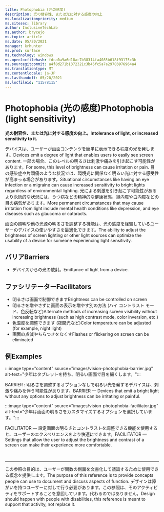 ```yaml
---
title: Photophobia (光の感度)
description: 光の耐容性、または光に対する感度の向上
ms.localizationpriority: medium
ms.sitesec: library
author: InclusiveTechLab
ms.author: brycejo
ms.topic: article
ms.date: 05/20/2021
manager: krhunter
ms.prod: surface
ms.technology: windows
ms.openlocfilehash: fdca0a9a6d18ac7b38314fa4085b618f93175c3b
ms.sourcegitcommit: a4f8d271b1372321c3b45fc5a7a29703976964a4
ms.translationtype: MT
ms.contentlocale: ja-JP
ms.lasthandoff: 05/20/2021
ms.locfileid: "11578115"
---
```

# <a name="photophobia-light-sensitivity"></a><span data-ttu-id="c85c2-103">Photophobia (光の感度)</span><span class="sxs-lookup"><span data-stu-id="c85c2-103">Photophobia (light sensitivity)</span></span>

**<span data-ttu-id="c85c2-104">光の耐容性、または光に対する感度の向上。</span><span class="sxs-lookup"><span data-stu-id="c85c2-104">Intolerance of light, or increased sensitivity to it.</span></span>**

<span data-ttu-id="c85c2-105">デバイスは、ユーザーが画面コンテンツを簡単に表示できる程度の光を発します。</span><span class="sxs-lookup"><span data-stu-id="c85c2-105">Devices emit a degree of light that enables users to easily see screen content.</span></span> <span data-ttu-id="c85c2-106">一部の場合、このレベルの明るさは刺激や痛みを引き起こす可能性があります。</span><span class="sxs-lookup"><span data-stu-id="c85c2-106">For some, this level of brightness can cause irritation or pain.</span></span> <span data-ttu-id="c85c2-107">目の感染症や片頭痛のような状況では、環境光に関係なく明るい光に対する感受性が高まっる場合があります。</span><span class="sxs-lookup"><span data-stu-id="c85c2-107">Situational circumstances like having an eye infection or a migraine can cause increased sensitivity to bright lights regardless of environmental lighting.</span></span> <span data-ttu-id="c85c2-108">光による刺激を引き起こす可能性があるより永続的な状況には、うつ病などの精神的な健康状態、緑内障や白内障などの目の病気があります。</span><span class="sxs-lookup"><span data-stu-id="c85c2-108">More permanent circumstances that may cause irritation from light include mental health conditions like depression, and eye diseases such as glaucoma or cataracts.</span></span>

<span data-ttu-id="c85c2-109">画面の照明や他の光源の明るさを調整する機能は、光の感度を経験しているユーザーのデバイスの使いやすさを最適化できます。</span><span class="sxs-lookup"><span data-stu-id="c85c2-109">The ability to adjust the brightness of screen lighting or other light sources can optimize the usability of a device for someone experiencing light sensitivity.</span></span>

## <a name="barriers"></a><span data-ttu-id="c85c2-110">バリア</span><span class="sxs-lookup"><span data-stu-id="c85c2-110">Barriers</span></span>
* <span data-ttu-id="c85c2-111">デバイスからの光の放射。</span><span class="sxs-lookup"><span data-stu-id="c85c2-111">Emittance of light from a device.</span></span>

## <a name="facilitators"></a><span data-ttu-id="c85c2-112">ファシリテーター</span><span class="sxs-lookup"><span data-stu-id="c85c2-112">Facilitators</span></span>
* <span data-ttu-id="c85c2-113">明るさは画面で制御できます</span><span class="sxs-lookup"><span data-stu-id="c85c2-113">Brightness can be controlled on screen</span></span>
* <span data-ttu-id="c85c2-114">明るさを増やさずに画面の表示を増やす別の方法 (ハイ コントラスト モード、色反転など)</span><span class="sxs-lookup"><span data-stu-id="c85c2-114">Alternate methods of increasing screen visibility without increasing brightness (such as high contrast mode, color inversion, etc.)</span></span>
* <span data-ttu-id="c85c2-115">色温度を調整できます (夜間光など)</span><span class="sxs-lookup"><span data-stu-id="c85c2-115">Color temperature can be adjusted (for example, night light)</span></span>
* <span data-ttu-id="c85c2-116">画面の点滅やちらつきをなくす</span><span class="sxs-lookup"><span data-stu-id="c85c2-116">Flashes or flickering on screen can be eliminated</span></span>


## <a name="examples"></a><span data-ttu-id="c85c2-117">例</span><span class="sxs-lookup"><span data-stu-id="c85c2-117">Examples</span></span>

:::image type="content" source="images/vision-photophobia-barrier.jpg" alt-text="少年はタブレットを持ち、明るい画面で目を細くします。":::

<span data-ttu-id="c85c2-119">BARRIER : 明るさを調整するオプションなしで明るい光を発するデバイスは、刺激や痛みを伴う可能性があります。</span><span class="sxs-lookup"><span data-stu-id="c85c2-119">BARRIER — Devices that emit a bright light without any options to adjust brightness can be irritating or painful.</span></span>


:::image type="content" source="images/vision-photophobia-facilitator.jpg" alt-text="少年は画面の明るさをカスタマイズするオプションを選択しています。":::

<span data-ttu-id="c85c2-121">FACILITATOR — 設定画面の明るさとコントラストを調整できる機能を使用すると、ユーザーのエクスペリエンスをより快適にできます。</span><span class="sxs-lookup"><span data-stu-id="c85c2-121">FACILITATOR — Settings that allow the user to adjust the brightness and contrast of a screen can make their experience more comfortable.</span></span>

&nbsp;

[comment]: # (フッター ステートメント)
___
<span data-ttu-id="c85c2-123">この参照の目的は、ユーザーが関数の側面を文書化して議論するために使用できる概念を提供します。</span><span class="sxs-lookup"><span data-stu-id="c85c2-123">The purpose of this reference is to provide concepts people can use to document and discuss aspects of function.</span></span> <span data-ttu-id="c85c2-124">デザインは障がいを持つユーザーに対して行う必要があります。この参照は、そのアクティビティをサポートすることを意図しています。代わるのではありません。</span><span class="sxs-lookup"><span data-stu-id="c85c2-124">Design should happen with people with disabilities, this reference is meant to support that activity, not replace it.</span></span> 